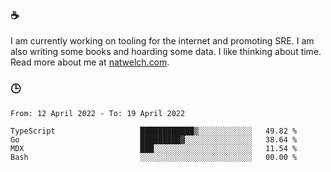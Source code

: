 ### ☕

I am currently working on tooling for the internet and promoting SRE. I am also writing some books and hoarding some data. I like thinking about time. Read more about me at [natwelch.com](https://natwelch.com).

### 🕒

<!--START_SECTION:waka-->

```text
From: 12 April 2022 - To: 19 April 2022

TypeScript                   ████████████▒░░░░░░░░░░░░   49.82 %
Go                           █████████▓░░░░░░░░░░░░░░░   38.64 %
MDX                          ███░░░░░░░░░░░░░░░░░░░░░░   11.54 %
Bash                         ░░░░░░░░░░░░░░░░░░░░░░░░░   00.00 %
```

<!--END_SECTION:waka-->

